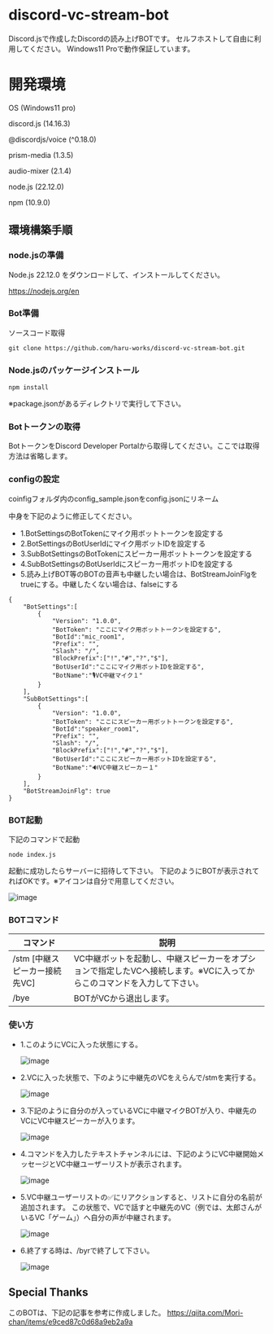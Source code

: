 # discord-vc-stream-bot
Discord.jsで作成したDiscordの読み上げBOTです。
セルフホストして自由に利用してください。
Windows11 Proで動作保証しています。

# 開発環境
OS (Windows11 pro)

discord.js (14.16.3)

@discordjs/voice (^0.18.0)

prism-media (1.3.5)

audio-mixer (2.1.4)

node.js (22.12.0)

npm (10.9.0)



## 環境構築手順

### node.jsの準備
Node.js 22.12.0 をダウンロードして、インストールしてください。

https://nodejs.org/en

### Bot準備
ソースコード取得
```
git clone https://github.com/haru-works/discord-vc-stream-bot.git
```

### Node.jsのパッケージインストール
```
npm install
```

※package.jsonがあるディレクトリで実行して下さい。

### Botトークンの取得
BotトークンをDiscord Developer Portalから取得してください。ここでは取得方法は省略します。

### configの設定

coinfigフォルダ内のconfig_sample.jsonをconfig.jsonにリネーム

中身を下記のように修正してください。

 - 1.BotSettingsのBotTokenにマイク用ボットトークンを設定する
 - 2.BotSettingsのBotUserIdにマイク用ボットIDを設定する
 - 3.SubBotSettingsのBotTokenにスピーカー用ボットトークンを設定する
 - 4.SubBotSettingsのBotUserIdにスピーカー用ボットIDを設定する
 - 5.読み上げBOT等のBOTの音声も中継したい場合は、BotStreamJoinFlgをtrueにする。中継したくない場合は、falseにする
```
{
    "BotSettings":[
        {
            "Version": "1.0.0",
            "BotToken": "ここにマイク用ボットトークンを設定する",
            "BotId":"mic_room1",
            "Prefix": "",
            "Slash": "/",
            "BlockPrefix":["!","#","?","$"],
            "BotUserId":"ここにマイク用ボットIDを設定する",
            "BotName":"🎙VC中継マイク１"
        }
    ],
    "SubBotSettings":[
        {
            "Version": "1.0.0",
            "BotToken": "ここにスピーカー用ボットトークンを設定する",
            "BotId":"speaker_room1",
            "Prefix": "",
            "Slash": "/",
            "BlockPrefix":["!","#","?","$"],
            "BotUserId":"ここにスピーカー用ボットIDを設定する",
            "BotName":"🔊VC中継スピーカー１"
        }
    ],
    "BotStreamJoinFlg": true
}
``` 

### BOT起動
下記のコマンドで起動
```
node index.js
```
起動に成功したらサーバーに招待して下さい。
下記のようにBOTが表示されてればOKです。※アイコンは自分で用意してください。

![image](https://github.com/user-attachments/assets/fc8b48bf-2263-443c-ba26-d5dd057c049c)


### BOTコマンド
| コマンド             | 説明                                                                                           |
|---------------------|------------------------------------------------------------------------------------------------|
| /stm [中継スピーカー接続先VC]               |VC中継ボットを起動し、中継スピーカーをオプションで指定したVCへ接続します。※VCに入ってからこのコマンドを入力して下さい。                   |
| /bye              | BOTがVCから退出します。                                                              |

### 使い方
- 1.このようにVCに入った状態にする。

  ![image](https://github.com/user-attachments/assets/7c74552f-09a7-4974-b0f8-ff66ad3346f5)


- 2.VCに入った状態で、下のように中継先のVCをえらんで/stmを実行する。

  ![image](https://github.com/user-attachments/assets/7f24dab0-50ab-4ae4-83e6-0133cdff89ce)


- 3.下記のように自分のが入っているVCに中継マイクBOTが入り、中継先のVCにVC中継スピーカーが入ります。

  ![image](https://github.com/user-attachments/assets/af19417d-4f3e-4a37-a605-0401b33e596a)

- 4.コマンドを入力したテキストチャンネルには、下記のようにVC中継開始メッセージとVC中継ユーザーリストが表示されます。

  ![image](https://github.com/user-attachments/assets/81495a20-2463-4402-b040-d4963cef382d)

- 5.VC中継ユーザーリストの✅にリアクションすると、リストに自分の名前が追加されます。
  この状態で、VCで話すと中継先のVC（例では、太郎さんがいるVC「ゲーム」）へ自分の声が中継されます。

  ![image](https://github.com/user-attachments/assets/22d83200-f3a9-42ce-b3f9-fffa9da274ee)


- 6.終了する時は、/byrで終了して下さい。

  ![image](https://github.com/user-attachments/assets/e4962309-ea4f-46d1-92c5-ba5a4a23f1a7)


## Special Thanks
このBOTは、下記の記事を参考に作成しました。
https://qiita.com/Mori-chan/items/e9ced87c0d68a9eb2a9a
